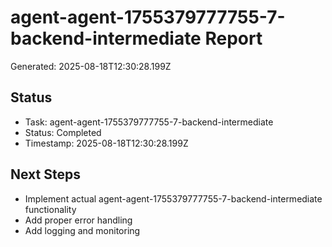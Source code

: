 # agent-agent-1755379777755-7-backend-intermediate Report

Generated: 2025-08-18T12:30:28.199Z

## Status
- Task: agent-agent-1755379777755-7-backend-intermediate
- Status: Completed
- Timestamp: 2025-08-18T12:30:28.199Z

## Next Steps
- Implement actual agent-agent-1755379777755-7-backend-intermediate functionality
- Add proper error handling
- Add logging and monitoring
